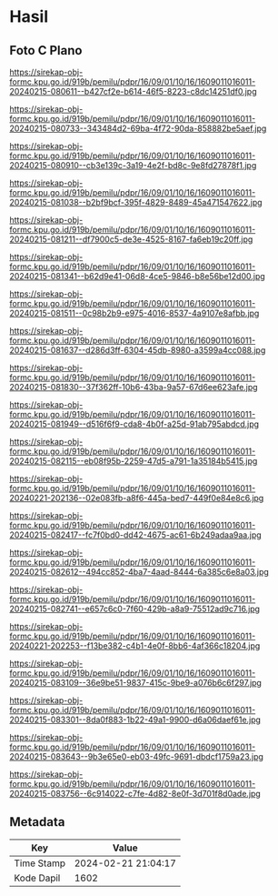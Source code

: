 # Hasil

## Foto C Plano

https://sirekap-obj-formc.kpu.go.id/919b/pemilu/pdpr/16/09/01/10/16/1609011016011-20240215-080611--b427cf2e-b614-46f5-8223-c8dc14251df0.jpg

https://sirekap-obj-formc.kpu.go.id/919b/pemilu/pdpr/16/09/01/10/16/1609011016011-20240215-080733--343484d2-69ba-4f72-90da-858882be5aef.jpg

https://sirekap-obj-formc.kpu.go.id/919b/pemilu/pdpr/16/09/01/10/16/1609011016011-20240215-080910--cb3e139c-3a19-4e2f-bd8c-9e8fd27878f1.jpg

https://sirekap-obj-formc.kpu.go.id/919b/pemilu/pdpr/16/09/01/10/16/1609011016011-20240215-081038--b2bf9bcf-395f-4829-8489-45a471547622.jpg

https://sirekap-obj-formc.kpu.go.id/919b/pemilu/pdpr/16/09/01/10/16/1609011016011-20240215-081211--df7900c5-de3e-4525-8167-fa6eb19c20ff.jpg

https://sirekap-obj-formc.kpu.go.id/919b/pemilu/pdpr/16/09/01/10/16/1609011016011-20240215-081341--b62d9e41-06d8-4ce5-9846-b8e56be12d00.jpg

https://sirekap-obj-formc.kpu.go.id/919b/pemilu/pdpr/16/09/01/10/16/1609011016011-20240215-081511--0c98b2b9-e975-4016-8537-4a9107e8afbb.jpg

https://sirekap-obj-formc.kpu.go.id/919b/pemilu/pdpr/16/09/01/10/16/1609011016011-20240215-081637--d286d3ff-6304-45db-8980-a3599a4cc088.jpg

https://sirekap-obj-formc.kpu.go.id/919b/pemilu/pdpr/16/09/01/10/16/1609011016011-20240215-081830--37f362ff-10b6-43ba-9a57-67d6ee623afe.jpg

https://sirekap-obj-formc.kpu.go.id/919b/pemilu/pdpr/16/09/01/10/16/1609011016011-20240215-081949--d516f6f9-cda8-4b0f-a25d-91ab795abdcd.jpg

https://sirekap-obj-formc.kpu.go.id/919b/pemilu/pdpr/16/09/01/10/16/1609011016011-20240215-082115--eb08f95b-2259-47d5-a791-1a35184b5415.jpg

https://sirekap-obj-formc.kpu.go.id/919b/pemilu/pdpr/16/09/01/10/16/1609011016011-20240221-202136--02e083fb-a8f6-445a-bed7-449f0e84e8c6.jpg

https://sirekap-obj-formc.kpu.go.id/919b/pemilu/pdpr/16/09/01/10/16/1609011016011-20240215-082417--fc7f0bd0-dd42-4675-ac61-6b249adaa9aa.jpg

https://sirekap-obj-formc.kpu.go.id/919b/pemilu/pdpr/16/09/01/10/16/1609011016011-20240215-082612--494cc852-4ba7-4aad-8444-6a385c6e8a03.jpg

https://sirekap-obj-formc.kpu.go.id/919b/pemilu/pdpr/16/09/01/10/16/1609011016011-20240215-082741--e657c6c0-7f60-429b-a8a9-75512ad9c716.jpg

https://sirekap-obj-formc.kpu.go.id/919b/pemilu/pdpr/16/09/01/10/16/1609011016011-20240221-202253--f13be382-c4b1-4e0f-8bb6-4af366c18204.jpg

https://sirekap-obj-formc.kpu.go.id/919b/pemilu/pdpr/16/09/01/10/16/1609011016011-20240215-083109--36e9be51-9837-415c-9be9-a076b6c6f297.jpg

https://sirekap-obj-formc.kpu.go.id/919b/pemilu/pdpr/16/09/01/10/16/1609011016011-20240215-083301--8da0f883-1b22-49a1-9900-d6a06daef61e.jpg

https://sirekap-obj-formc.kpu.go.id/919b/pemilu/pdpr/16/09/01/10/16/1609011016011-20240215-083643--9b3e65e0-eb03-49fc-9691-dbdcf1759a23.jpg

https://sirekap-obj-formc.kpu.go.id/919b/pemilu/pdpr/16/09/01/10/16/1609011016011-20240215-083756--6c914022-c7fe-4d82-8e0f-3d701f8d0ade.jpg


## Metadata

| Key        | Value               |
| ---------- | ------------------- |
| Time Stamp | 2024-02-21 21:04:17 |
| Kode Dapil | 1602                |



